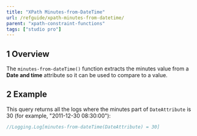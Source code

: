 ```yaml
---
title: "XPath Minutes-from-DateTime"
url: /refguide/xpath-minutes-from-datetime/
parent: "xpath-constraint-functions"
tags: ["studio pro"]
---
```


## 1 Overview

The `minutes-from-dateTime()` function extracts the minutes value from a **Date and time** attribute so it can be used to compare to a value.

## 2 Example

This query returns all the logs where the minutes part of `DateAttribute` is 30 (for example, "2011-12-30 08:30:00"):

```java
//Logging.Log[minutes-from-dateTime(DateAttribute) = 30]
```
